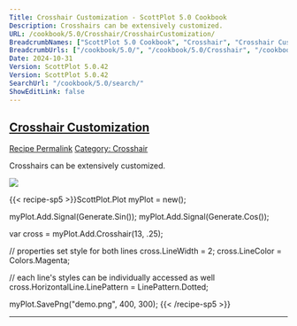 ```yaml
---
Title: Crosshair Customization - ScottPlot 5.0 Cookbook
Description: Crosshairs can be extensively customized.
URL: /cookbook/5.0/Crosshair/CrosshairCustomization/
BreadcrumbNames: ["ScottPlot 5.0 Cookbook", "Crosshair", "Crosshair Customization"]
BreadcrumbUrls: ["/cookbook/5.0/", "/cookbook/5.0/Crosshair", "/cookbook/5.0/Crosshair/CrosshairCustomization"]
Date: 2024-10-31
Version: ScottPlot 5.0.42
Version: ScottPlot 5.0.42
SearchUrl: "/cookbook/5.0/search/"
ShowEditLink: false
---
```



<h2 style='border-bottom: 0;'><a href='/cookbook/5.0/Crosshair/CrosshairCustomization'>Crosshair Customization</a></h2>

<div class="d-flex mb-2">
<a class="btn btn-sm btn-primary me-1" href="/cookbook/5.0/Crosshair/CrosshairCustomization">Recipe Permalink</a>
<a class="btn btn-sm btn-success me-1" href="/cookbook/5.0/Crosshair">Category: Crosshair</a>
</div>

Crosshairs can be extensively customized.

[![](/cookbook/5.0/images/CrosshairCustomization.png?241031194635)](/cookbook/5.0/images/CrosshairCustomization.png?241031194635)

{{< recipe-sp5 >}}ScottPlot.Plot myPlot = new();

myPlot.Add.Signal(Generate.Sin());
myPlot.Add.Signal(Generate.Cos());

var cross = myPlot.Add.Crosshair(13, .25);

// properties set style for both lines
cross.LineWidth = 2;
cross.LineColor = Colors.Magenta;

// each line's styles can be individually accessed as well
cross.HorizontalLine.LinePattern = LinePattern.Dotted;

myPlot.SavePng("demo.png", 400, 300);
{{< /recipe-sp5 >}}

<hr class='my-5 invisible'>


